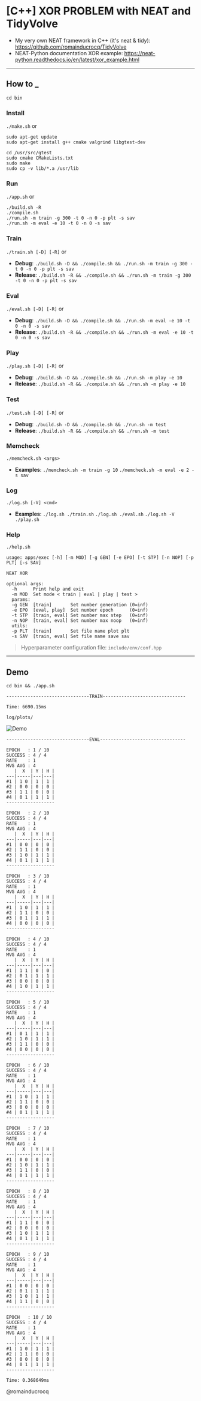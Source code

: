 # [C++] XOR PROBLEM with NEAT and TidyVolve

- My very own NEAT framework in C++ (it's neat & tidy): https://github.com/romainducrocq/TidyVolve
- NEAT-Python documentation XOR example: https://neat-python.readthedocs.io/en/latest/xor_example.html

****

## How to _

`cd bin`

### Install
`./make.sh` or  
```
sudo apt-get update
sudo apt-get install g++ cmake valgrind libgtest-dev

cd /usr/src/gtest
sudo cmake CMakeLists.txt
sudo make
sudo cp -v lib/*.a /usr/lib
```

### Run
`./app.sh` or  
```
./build.sh -R
./compile.sh
./run.sh -m train -g 300 -t 0 -n 0 -p plt -s sav
./run.sh -m eval -e 10 -t 0 -n 0 -s sav
```

### Train
`./train.sh [-D] [-R]` or  
- **Debug**: `./build.sh -D && ./compile.sh && ./run.sh -m train -g 300 -t 0 -n 0 -p plt -s sav`  
- **Release**: `./build.sh -R && ./compile.sh && ./run.sh -m train -g 300 -t 0 -n 0 -p plt -s sav`  

### Eval
`./eval.sh [-D] [-R]` or  
- **Debug**: `./build.sh -D && ./compile.sh && ./run.sh -m eval -e 10 -t 0 -n 0 -s sav`  
- **Release**: `./build.sh -R && ./compile.sh && ./run.sh -m eval -e 10 -t 0 -n 0 -s sav`  

### Play
`./play.sh [-D] [-R]` or  
- **Debug**: `./build.sh -D && ./compile.sh && ./run.sh -m play -e 10`  
- **Release**: `./build.sh -R && ./compile.sh && ./run.sh -m play -e 10`  

### Test
`./test.sh [-D] [-R]` or  
- **Debug**: `./build.sh -D && ./compile.sh && ./run.sh -m test`  
- **Release**: `./build.sh -R && ./compile.sh && ./run.sh -m test`  

### Memcheck
`./memcheck.sh <args>`  
- **Examples**: `./memcheck.sh -m train -g 10` `./memcheck.sh -m eval -e 2 -s sav`  

### Log
`./log.sh [-V] <cmd>`  
- **Examples**: `./log.sh ./train.sh` `./log.sh ./eval.sh` `./log.sh -V ./play.sh`  

### Help
`./help.sh`  
```
usage: apps/exec [-h] [-m MOD] [-g GEN] [-e EPO] [-t STP] [-n NOP] [-p PLT] [-s SAV]

NEAT XOR

optional args:
  -h      Print help and exit
  -m MOD  Set mode < train | eval | play | test >
  params:
  -g GEN  [train]       Set number generation (0=inf)
  -e EPO  [eval, play]  Set number epoch      (0=inf)
  -t STP  [train, eval] Set number max step   (0=inf)
  -n NOP  [train, eval] Set number max noop   (0=inf)
  utils:
  -p PLT  [train]       Set file name plot plt
  -s SAV  [train, eval] Set file name save sav
```
> Hyperparameter configuration file: `include/env/conf.hpp`

****

## Demo

`cd bin && ./app.sh`

```
-------------------------------TRAIN-------------------------------

Time: 6690.15ms

log/plots/
```

![Demo](log/plots/demo.jpg)

```
-------------------------------EVAL--------------------------------

EPOCH   : 1 / 10
SUCCESS : 4 / 4
RATE    : 1
MVG AVG : 4
   |  X  | Y | H |
---|-----|---|---|
#1 | 1 0 | 1 | 1 |
#2 | 0 0 | 0 | 0 |
#3 | 1 1 | 0 | 0 |
#4 | 0 1 | 1 | 1 |
------------------

EPOCH   : 2 / 10
SUCCESS : 4 / 4
RATE    : 1
MVG AVG : 4
   |  X  | Y | H |
---|-----|---|---|
#1 | 0 0 | 0 | 0 |
#2 | 1 1 | 0 | 0 |
#3 | 1 0 | 1 | 1 |
#4 | 0 1 | 1 | 1 |
------------------

EPOCH   : 3 / 10
SUCCESS : 4 / 4
RATE    : 1
MVG AVG : 4
   |  X  | Y | H |
---|-----|---|---|
#1 | 1 0 | 1 | 1 |
#2 | 1 1 | 0 | 0 |
#3 | 0 1 | 1 | 1 |
#4 | 0 0 | 0 | 0 |
------------------

EPOCH   : 4 / 10
SUCCESS : 4 / 4
RATE    : 1
MVG AVG : 4
   |  X  | Y | H |
---|-----|---|---|
#1 | 1 1 | 0 | 0 |
#2 | 0 1 | 1 | 1 |
#3 | 0 0 | 0 | 0 |
#4 | 1 0 | 1 | 1 |
------------------

EPOCH   : 5 / 10
SUCCESS : 4 / 4
RATE    : 1
MVG AVG : 4
   |  X  | Y | H |
---|-----|---|---|
#1 | 0 1 | 1 | 1 |
#2 | 1 0 | 1 | 1 |
#3 | 1 1 | 0 | 0 |
#4 | 0 0 | 0 | 0 |
------------------

EPOCH   : 6 / 10
SUCCESS : 4 / 4
RATE    : 1
MVG AVG : 4
   |  X  | Y | H |
---|-----|---|---|
#1 | 1 0 | 1 | 1 |
#2 | 1 1 | 0 | 0 |
#3 | 0 0 | 0 | 0 |
#4 | 0 1 | 1 | 1 |
------------------

EPOCH   : 7 / 10
SUCCESS : 4 / 4
RATE    : 1
MVG AVG : 4
   |  X  | Y | H |
---|-----|---|---|
#1 | 0 0 | 0 | 0 |
#2 | 1 0 | 1 | 1 |
#3 | 1 1 | 0 | 0 |
#4 | 0 1 | 1 | 1 |
------------------

EPOCH   : 8 / 10
SUCCESS : 4 / 4
RATE    : 1
MVG AVG : 4
   |  X  | Y | H |
---|-----|---|---|
#1 | 1 1 | 0 | 0 |
#2 | 0 0 | 0 | 0 |
#3 | 1 0 | 1 | 1 |
#4 | 0 1 | 1 | 1 |
------------------

EPOCH   : 9 / 10
SUCCESS : 4 / 4
RATE    : 1
MVG AVG : 4
   |  X  | Y | H |
---|-----|---|---|
#1 | 0 0 | 0 | 0 |
#2 | 0 1 | 1 | 1 |
#3 | 1 0 | 1 | 1 |
#4 | 1 1 | 0 | 0 |
------------------

EPOCH   : 10 / 10
SUCCESS : 4 / 4
RATE    : 1
MVG AVG : 4
   |  X  | Y | H |
---|-----|---|---|
#1 | 1 0 | 1 | 1 |
#2 | 1 1 | 0 | 0 |
#3 | 0 0 | 0 | 0 |
#4 | 0 1 | 1 | 1 |
------------------

Time: 0.368649ms
```

@romainducrocq
